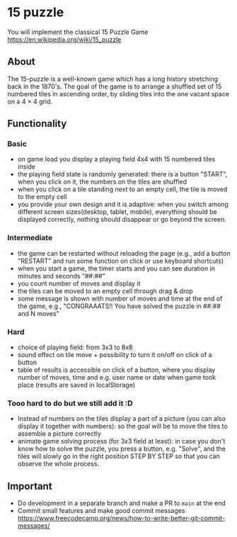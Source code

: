# 15 puzzle
You will implement the classical 15 Puzzle Game https://en.wikipedia.org/wiki/15_puzzle 

## About
The 15-puzzle is a well-known game which has a long history stretching back in the 1870's. The goal of the game is to arrange a shuffled set of 15 numbered tiles in ascending order, by sliding tiles into the one vacant space on a 4 × 4 grid.

## Functionality
### Basic 
- on game load you display a playing field 4x4 with 15 numbered tiles inside 
- the playing field state is randomly generated: there is a button "START", when you click on it, the numbers on the tiles are shuffled
- when you click on a tile standing next to an empty cell, the tile is moved to the empty cell
- you provide your own design and it is adaptive: when you switch among different screen sizes(desktop, tablet, mobile), everything should be displayed correctly, nothing should disappear or go beyond the screen.

### Intermediate
- the game can be restarted without reloading the page (e.g., add a button "RESTART" and run some function on click or use keyboard shortcuts)
- when you start a game, the timer starts and you can see duration in minutes and seconds "##:##"
- you count number of moves and display it 
- the tiles can be moved to an empty cell through drag & drop
- some message is shown with number of moves and time at the end of the game, e.g., "CONGRAAATS!!  You have solved the puzzle in ##:## and N moves" 

### Hard
- choice of playing field: from 3x3 to 8x8
- sound effect on tile move + possibility to turn it on/off on click of a button
- table of results is accessible on click of a button, where you display number of moves, time and e.g. user name or date when game took place (results are saved in localStorage)

### Tooo hard to do but we still add it :D 
- Instead of numbers on the tiles display a part of a picture (you can also display it together with numbers): so the goal will be to move the tiles to assemble a picture correctly
- animate game solving process (for 3x3 field at least): in case you don't know how to solve the puzzle, you press a button, e.g. "Solve", and the tiles will slowly go in the right position STEP BY STEP so that you can observe the whole process. 

## Important
- Do development in a separate branch and make a PR to `main` at the end 
- Commit small features and make good commit messages https://www.freecodecamp.org/news/how-to-write-better-git-commit-messages/
